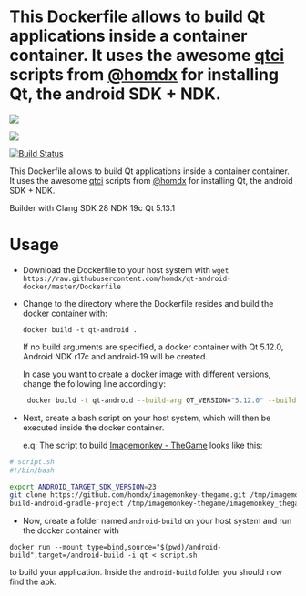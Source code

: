 This Dockerfile allows to build Qt applications inside a container container. It uses the awesome [qtci](https://github.com/homdx/qtci) scripts from [@homdx](https://github.com/homdx) for installing Qt, the android SDK + NDK. 
=======
[![](https://images.microbadger.com/badges/image/homdx/qt-android-docker.svg)](https://microbadger.com/images/homdx/qt-android-docker "Get your own image badge on microbadger.com")

[![](https://images.microbadger.com/badges/version/homdx/qt-android-docker.svg)](https://microbadger.com/images/homdx/qt-android-docker "Get your own version badge on microbadger.com")

[![Build Status](https://travis-ci.org/homdx/qt-android-docker.svg?branch=513)](https://travis-ci.org/homdx/qt-android-docker)

This Dockerfile allows to build Qt applications inside a container container. It uses the awesome [qtci](https://github.com/homdx/qtci) scripts from [@homdx](https://github.com/homdx) for installing Qt, the android SDK + NDK. 

Builder with Clang SDK 28 NDK 19c Qt 5.13.1

# Usage
* Download the Dockerfile to your host system with 
`wget https://raw.githubusercontent.com/homdx/qt-android-docker/master/Dockerfile`

* Change to the directory where the Dockerfile resides and build the docker container with: 

   ```docker build -t qt-android .```

  If no build arguments are specified, a docker container with Qt 5.12.0, Android NDK r17c and android-19 will be created. 

  In case you want to create a docker image with different versions, change the following line accordingly: 

   ```bash
    docker build -t qt-android --build-arg QT_VERSION="5.12.0" --build-arg NDK_VERSION="r17c" --build-arg SDK_INSTALL_PARAMS="platform-tool,build-tools-20.0.0,android-19" --build-arg QT_PACKAGES="qt,qt.qt5.5120,qt.qt5.5120.gcc_64,qt.qt5.5120.android_armv7" .
    ```

* Next, create a bash script on your host system, which will then be executed inside the docker container. 
  
  e.q: The script to build [Imagemonkey - TheGame](https://github.com/homdx/imagemonkey-thegame) looks like this: 

```bash
# script.sh
#!/bin/bash

export ANDROID_TARGET_SDK_VERSION=23
git clone https://github.com/homdx/imagemonkey-thegame.git /tmp/imagemonkey-thegame
build-android-gradle-project /tmp/imagemonkey-thegame/imagemonkey_thegame.pro
```

* Now, create a folder named `android-build` on your host system and run the docker container with 

`docker run --mount type=bind,source="$(pwd)/android-build",target=/android-build -i qt < script.sh` 

to build your application. Inside the `android-build` folder you should now find the apk. 
